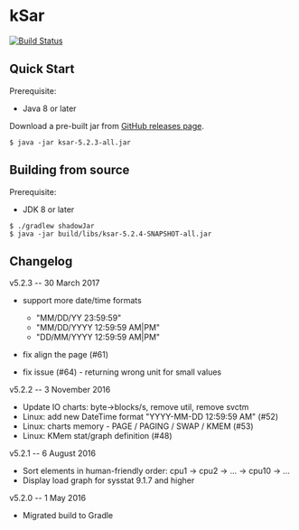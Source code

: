 kSar
====

[![Build Status](https://travis-ci.com/vlsi/ksar.svg?branch=master)](https://travis-ci.com/vlsi/ksar)

Quick Start
-----------

Prerequisite:

- Java 8 or later

Download a pre-built jar from [GitHub releases page](https://github.com/vlsi/ksar/releases).

```
$ java -jar ksar-5.2.3-all.jar
```

Building from source
--------------------

Prerequisite:

- JDK 8 or later

```
$ ./gradlew shadowJar
$ java -jar build/libs/ksar-5.2.4-SNAPSHOT-all.jar
```

Changelog
---------

v5.2.3 -- 30 March 2017
* support more date/time formats 
    * "MM/DD/YY 23:59:59"
    * "MM/DD/YYYY 12:59:59 AM|PM"
    * "DD/MM/YYYY 12:59:59 AM|PM"

* fix align the page (#61)
* fix issue (#64) - returning wrong unit for small values


v5.2.2 -- 3 November 2016
* Update IO charts: byte->blocks/s, remove util, remove svctm
* Linux: add new DateTime format "YYYY-MM-DD 12:59:59 AM" (#52)
* Linux: charts memory - PAGE / PAGING / SWAP / KMEM (#53)
* Linux: KMem stat/graph definition (#48)

v5.2.1 -- 6 August 2016
* Sort elements in human-friendly order: cpu1 -> cpu2 -> ... -> cpu10 -> ...
* Display load graph for sysstat 9.1.7 and higher

v5.2.0 -- 1 May 2016
* Migrated build to Gradle
